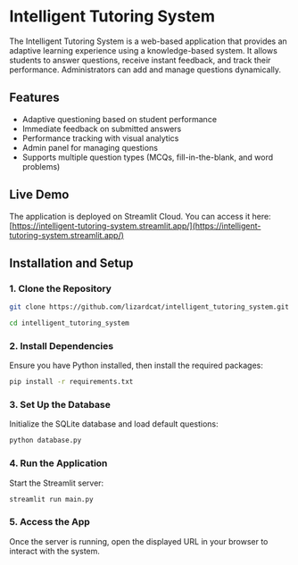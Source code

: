 # Intelligent Tutoring System

The Intelligent Tutoring System is a web-based application that provides an adaptive learning experience using a knowledge-based system. It allows students to answer questions, receive instant feedback, and track their performance. Administrators can add and manage questions dynamically.

## Features
- Adaptive questioning based on student performance
- Immediate feedback on submitted answers
- Performance tracking with visual analytics
- Admin panel for managing questions
- Supports multiple question types (MCQs, fill-in-the-blank, and word problems)

## Live Demo
The application is deployed on Streamlit Cloud. You can access it here:  
[https://intelligent-tutoring-system.streamlit.app/](https://intelligent-tutoring-system.streamlit.app/)

## Installation and Setup

### 1. Clone the Repository
```sh
git clone https://github.com/lizardcat/intelligent_tutoring_system.git
```
```sh
cd intelligent_tutoring_system
```

### 2. Install Dependencies

Ensure you have Python installed, then install the required packages:

```sh
pip install -r requirements.txt
```

### 3. Set Up the Database

Initialize the SQLite database and load default questions:
```sh
python database.py
```

### 4. Run the Application

Start the Streamlit server:
```sh
streamlit run main.py
```

### 5. Access the App

Once the server is running, open the displayed URL in your browser to interact with the system.